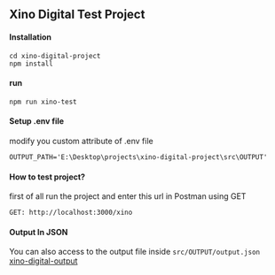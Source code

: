 ## Xino Digital Test Project

#### Installation
```$xslt
cd xino-digital-project
npm install 
```

#### run
```
npm run xino-test
```

#### Setup .env file
modify you custom attribute of .env file
```$xslt
OUTPUT_PATH='E:\Desktop\projects\xino-digital-project\src\OUTPUT'

```

#### How to test project?
first of all run the project and enter this url in Postman using GET 
```$xslt
GET: http://localhost:3000/xino
```

#### Output In JSON
You can also access to the output file inside `src/OUTPUT/output.json` <br>
[xino-digital-output](https://github.com/arianabdi/xino-digital-project/blob/master/src/OUTPUT/output.json)
